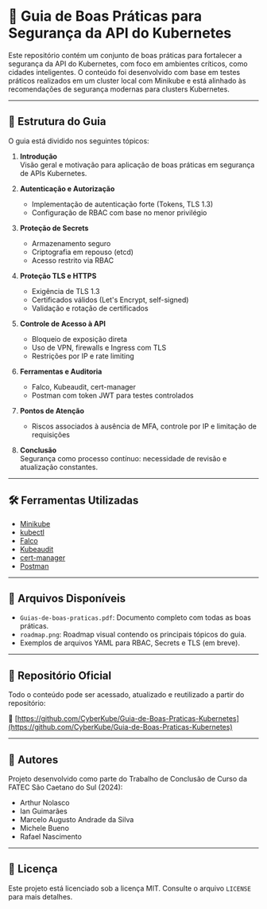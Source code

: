 # 📘 Guia de Boas Práticas para Segurança da API do Kubernetes

Este repositório contém um conjunto de boas práticas para fortalecer a segurança da API do Kubernetes, com foco em ambientes críticos, como cidades inteligentes. O conteúdo foi desenvolvido com base em testes práticos realizados em um cluster local com Minikube e está alinhado às recomendações de segurança modernas para clusters Kubernetes.

---

## 📑 Estrutura do Guia

O guia está dividido nos seguintes tópicos:

1. **Introdução**  
   Visão geral e motivação para aplicação de boas práticas em segurança de APIs Kubernetes.

2. **Autenticação e Autorização**  
   - Implementação de autenticação forte (Tokens, TLS 1.3)  
   - Configuração de RBAC com base no menor privilégio

3. **Proteção de Secrets**  
   - Armazenamento seguro  
   - Criptografia em repouso (etcd)  
   - Acesso restrito via RBAC

4. **Proteção TLS e HTTPS**  
   - Exigência de TLS 1.3  
   - Certificados válidos (Let's Encrypt, self-signed)  
   - Validação e rotação de certificados

5. **Controle de Acesso à API**  
   - Bloqueio de exposição direta  
   - Uso de VPN, firewalls e Ingress com TLS  
   - Restrições por IP e rate limiting

6. **Ferramentas e Auditoria**  
   - Falco, Kubeaudit, cert-manager  
   - Postman com token JWT para testes controlados

7. **Pontos de Atenção**  
   - Riscos associados à ausência de MFA, controle por IP e limitação de requisições

8. **Conclusão**  
   Segurança como processo contínuo: necessidade de revisão e atualização constantes.

---

## 🛠 Ferramentas Utilizadas

- [Minikube](https://minikube.sigs.k8s.io)
- [kubectl](https://kubernetes.io/docs/reference/kubectl/)
- [Falco](https://falco.org/)
- [Kubeaudit](https://github.com/Shopify/kubeaudit)
- [cert-manager](https://cert-manager.io)
- [Postman](https://www.postman.com/)

---

## 📂 Arquivos Disponíveis

- `Guias-de-boas-praticas.pdf`: Documento completo com todas as boas práticas.
- `roadmap.png`: Roadmap visual contendo os principais tópicos do guia.
- Exemplos de arquivos YAML para RBAC, Secrets e TLS (em breve).

---

## 📎 Repositório Oficial

Todo o conteúdo pode ser acessado, atualizado e reutilizado a partir do repositório:

🔗 [https://github.com/CyberKube/Guia-de-Boas-Praticas-Kubernetes](https://github.com/CyberKube/Guia-de-Boas-Praticas-Kubernetes)

---

## 👥 Autores

Projeto desenvolvido como parte do Trabalho de Conclusão de Curso da FATEC São Caetano do Sul (2024):

- Arthur Nolasco  
- Ian Guimarães
- Marcelo Augusto Andrade da Silva
- Michele Bueno  
- Rafael Nascimento

---

## 📄 Licença

Este projeto está licenciado sob a licença MIT. Consulte o arquivo `LICENSE` para mais detalhes.
